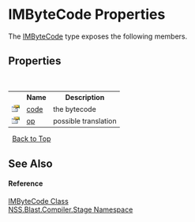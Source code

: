 # IMByteCode Properties
 

The <a href="d6363984-4b10-a4ac-7edd-fcca9b5fcf8f">IMByteCode</a> type exposes the following members.


## Properties
&nbsp;<table><tr><th></th><th>Name</th><th>Description</th></tr><tr><td>![Public property](media/pubproperty.gif "Public property")</td><td><a href="f2b01cc8-5f16-d6aa-8557-c1a39e24553c">code</a></td><td>
the bytecode</td></tr><tr><td>![Public property](media/pubproperty.gif "Public property")</td><td><a href="cfb52e81-f777-1680-c011-042600a400fc">op</a></td><td>
possible translation</td></tr></table>&nbsp;
<a href="#imbytecode-properties">Back to Top</a>

## See Also


#### Reference
<a href="d6363984-4b10-a4ac-7edd-fcca9b5fcf8f">IMByteCode Class</a><br /><a href="f44e629d-16ad-ce78-c6d1-bb239589698b">NSS.Blast.Compiler.Stage Namespace</a><br />